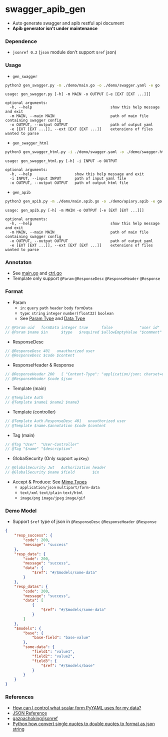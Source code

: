 # swagger_apib_gen

+ Auto generate swagger and apib restful api document
+ **Apib generator isn't under maintenance**

### Dependence

+ `jsonref 0.2` (`json` module don't support `$ref` json)

### Usage

+ `gen_swagger`

```bash
python3 gen_swagger.py -m ./demo/main.go -o ./demo/swagger.yaml -e go
```

```
usage: gen_swagger.py [-h] -m MAIN -o OUTPUT [-e [EXT [EXT ...]]]

optional arguments:
  -h, --help                                   show this help message and exit
  -m MAIN, --main MAIN                         path of main file containing swagger config
  -o OUTPUT, --output OUTPUT                   path of output yaml
  -e [EXT [EXT ...]], --ext [EXT [EXT ...]]    extensions of files wanted to parse
```

+ `gen_swagger_html`

```bash
python3 gen_swagger_html.py -i ./demo/swagger.yaml -o ./demo/swagger.html
```

```
usage: gen_swagger_html.py [-h] -i INPUT -o OUTPUT

optional arguments:
  -h, --help                   show this help message and exit
  -i INPUT, --input INPUT      path of input yaml file
  -o OUTPUT, --output OUTPUT   path of output html file
```

+ `gen_apib`

```bash
python3 gen_apib.py -m ./demo/main.apib.go -o ./demo/apiary.apib -e go
```

```
usage: gen_apib.py [-h] -m MAIN -o OUTPUT [-e [EXT [EXT ...]]]

optional arguments:
  -h, --help                                   show this help message and exit
  -m MAIN, --main MAIN                         path of main file containing swagger config
  -o OUTPUT, --output OUTPUT                   path of output yaml
  -e [EXT [EXT ...]], --ext [EXT [EXT ...]]    extensions of files wanted to parse
```

### Annotaton

+ See [main.go](https://github.com/Aoi-hosizora/swagger_apib_gen/blob/master/demo/main.go) and [ctrl.go](https://github.com/Aoi-hosizora/swagger_apib_gen/blob/master/demo/ctrl.go)
+ Template only support `@Param` `@ResponseDesc` `@ResponseHeader` `@Response`

### Format

+ Param
    + `in`: `query` `path` `header` `body` `formData`
    + `type`: `string` `integer` `number(float32)` `boolean`
    + See [Param Type](https://github.com/swaggo/swag#param-type) and [Data Type](https://github.com/swaggo/swag#data-type) 

```go
// @Param uid   formData integer true      false            "user id"
// @Param $name $in      $type   $required $allowEmptyValue "$comment"
```

+ ResponseDesc

```go
// @ResponseDesc 401   unauthorized user
// @ResponseDesc $code $content
```

+ ResponseHeader & Response

```go
// @ResponseHeader 200   { "Content-Type": "application/json; charset=utf-8" }
// @ResponseHeader $code $json
```

+ Template (main)

```go
// @Template Auth
// @Template $name1 $name2 $name3
```

+ Template (controller)

```go
// @Template Auth.ResponseDesc 401   unauthorized user
// @Template $name.$annotation $code $content
```

+ Tag (main)

```go
// @Tag "User"  "User-Controller"
// @Tag "$name" "$description"
```

+ GlobalSecurity (Only support `apiKey`)

```go
// @GlobalSecurity Jwt   Authorization header
// @GlobalSecurity $name $field        $in
```

+ Accept & Produce: See [Mime Types](https://github.com/swaggo/swag#mime-types)
    + `application/json` `multipart/form-data` 
    + `text/xml` `text/plain` `text/html`
    + `image/png` `image/jpeg` `image/gif`

### Demo Model

+ Support `$ref` type of json in `@ResponseDesc` `@ResponseHeader` `@Response`

```json
{
    "resp_success": {
        "code": 200,
        "message": "success"
    },
    "resp_data": {
        "code": 200,
        "message": "success",
        "data": {
            "$ref": "#/$models/some-data"
        }
    },
    "resp_datas": {
        "code": 200,
        "message": "success",
        "data": [
            {
                "$ref": "#/$models/some-data"
            }
        ]
    },
    "$models": {
        "base": {
            "base-field": "base-value"
        },
        "some-data": {
            "field1": "value1",
            "field2": "value2",
            "field3": {
                "$ref": "#/$models/base"
            }
        }
    }
}
```

### References

+ [How can I control what scalar form PyYAML uses for my data?](https://stackoverflow.com/questions/8640959/how-can-i-control-what-scalar-form-pyyaml-uses-for-my-data)
+ [JSON Reference](https://json-spec.readthedocs.io/reference.html)
+ [gazpachoking/jsonref](https://github.com/gazpachoking/jsonref)
+ [Python how convert single quotes to double quotes to format as json string](https://stackoverflow.com/questions/47659782/python-how-convert-single-quotes-to-double-quotes-to-format-as-json-string/55739462#55739462)

